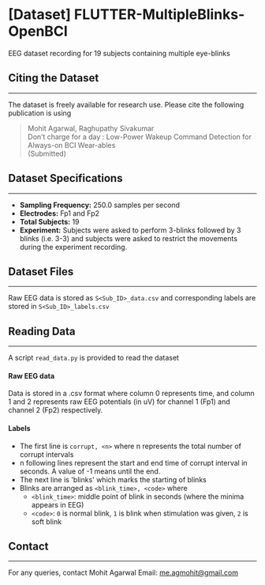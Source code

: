 # [Dataset] FLUTTER-MultipleBlinks-OpenBCI
EEG dataset recording for 19 subjects containing multiple eye-blinks

## Citing the Dataset
----------------------------

The dataset is freely available for research use. Please cite the following publication is using
<blockquote>
  <p>Mohit Agarwal, Raghupathy Sivakumar<br />
Don’t charge for a day : Low-Power Wakeup Command Detection for Always-on BCI Wear-ables<br />
(Submitted)</p>
</blockquote>

## Dataset Specifications
----------------------------
*  **Sampling Frequency:** 250.0 samples per second
*  **Electrodes:** Fp1 and Fp2
*  **Total Subjects:** 19
*  **Experiment:** Subjects were asked to perform 3-blinks followed by 3 blinks (i.e. 3-3) and subjects were asked to restrict the movements during the experiment recording.

## Dataset Files
----------------
Raw EEG data is stored as `S<Sub_ID>_data.csv` and corresponding labels are stored in `S<Sub_ID>_labels.csv`

## Reading Data
----------------

A script `read_data.py` is provided to read the dataset 

#### Raw EEG data
Data is stored in a .csv format where column 0 represents time, and column 1 and 2 represents raw EEG potentials (in uV) for channel 1 (Fp1) and channel 2 (Fp2) respectively.

#### Labels
* The first line is `corrupt, <n>` where n represents the total number of corrupt intervals
* n following lines represent the start and end time of corrupt interval in seconds. A value of -1 means until the end.
* The next line is 'blinks' which marks the starting of blinks
* Blinks are arranged as `<blink_time>, <code>` where
  *  `<blink_time>`: middle point of blink in seconds (where the minima appears in EEG)
  * `<code>`: `0` is normal blink, `1` is blink when stimulation was given, `2` is soft blink


## Contact
----------------

For any queries, contact Mohit Agarwal
Email: me.agmohit@gmail.com
